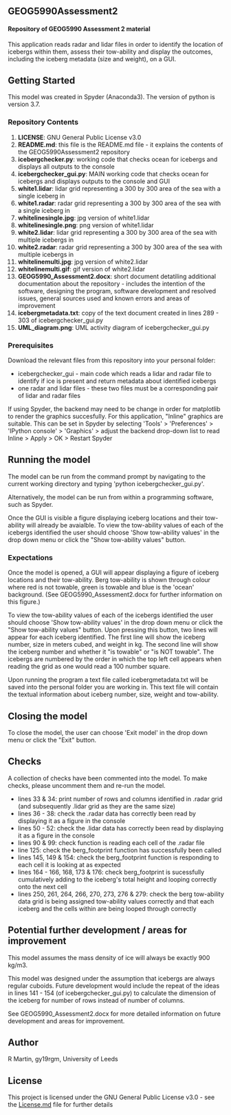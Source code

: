 ## GEOG5990Assessment2
#### Repository of GEOG5990 Assessment 2 material

This application reads radar and lidar files in order to identify the location of icebergs within them, assess their tow-ability and display the outcomes, including the iceberg metadata (size and weight), on a GUI.

## Getting Started
This model was created in Spyder (Anaconda3). The version of python is version 3.7.

### Repository Contents
1. **LICENSE**: GNU General Public License v3.0
2. **README.md**: this file is the README.md file - it explains the contents of the GEOG5990Assessment2 repository
3. **icebergchecker.py**: working code that checks ocean for icebergs and displays all outputs to the console
4. **icebergchecker_gui.py**: MAIN working code that checks ocean for icebergs and displays outputs to the console and GUI
5. **white1.lidar**: lidar grid representing a 300 by 300 area of the sea with a single iceberg in
6. **white1.radar**: radar grid representing a 300 by 300 area of the sea with a single iceberg in
7. **whitelinesingle.jpg**: jpg version of white1.lidar
8. **whitelinesingle.png**: png version of white1.lidar
9. **white2.lidar**: lidar grid representing a 300 by 300 area of the sea with multiple icebergs in
10. **white2.radar**: radar grid representing a 300 by 300 area of the sea with multiple icebergs in
11. **whitelinemulti.jpg**: jpg version of white2.lidar
12. **whitelinemulti.gif**: gif version of white2.lidar
13. **GEOG5990_Assessment2.docx**: short document detatiling additional documentation about the repository - includes the intention of the software, designing the program, software development and resolved issues, general sources used and known errors and areas of improvement
14. **icebergmetadata.txt**: copy of the text document created in lines 289 - 303 of icebergchecker_gui.py
15. **UML_diagram.png**: UML activity diagram of icebergchecker_gui.py

### Prerequisites
Download the relevant files from this repository into your personal folder:
* icebergchecker_gui - main code which reads a lidar and radar file to identify if ice is present and return metadata about identified icebergs
* one radar and lidar files - these two files must be a corresponding pair of lidar and radar files

If using Spyder, the backend may need to be change in order for matplotlib to render the graphics succesfully. For this application, "Inline" graphics are suitable. This can be set in Spyder by selecting 'Tools' > 'Preferences' > 'IPython console' > 'Graphics' > adjust the backend drop-down list to read Inline > Apply > OK > Restart Spyder

## Running the model
The model can be run from the command prompt by navigating to the current working directory and typing 'python icebergchecker_gui.py'.

Alternatively, the model can be run from within a programming software, such as Spyder.

Once the GUI is visible a figure displaying iceberg locations and their tow-ability will already be avaialble. To view the tow-ability values of each of the icebergs identified the user should choose 'Show tow-ability values' in the drop down menu or click the "Show tow-ability values" button.

### Expectations
Once the model is opened, a GUI will appear displaying a figure of iceberg locations and their tow-ability. Berg tow-ability is shown through colour where red is not towable, green is towable and blue is the 'ocean' background. (See GEOG5990_Assessment2.docx for further information on this figure.)

To view the tow-ability values of each of the icebergs identified the user should choose 'Show tow-ability values' in the drop down menu or click the "Show tow-ability values" button. Upon pressing this button, two lines will appear for each iceberg identified. The first line will show the iceberg number, size in meters cubed, and weight in kg. The second line will show the iceberg number and whether it "is towable" or "is NOT towable". The icebergs are numbered by the order in which the top left cell appears when reading the grid as one would read a 100 number square.

Upon running the program a text file called icebergmetadata.txt will be saved into the personal folder you are working in. This text file will contain the textual information about iceberg number, size, weight and tow-ability.

## Closing the model
To close the model, the user can choose 'Exit model' in the drop down menu or click the "Exit" button.

## Checks
A collection of checks have been commented into the model. To make checks, please uncomment them and re-run the model.

* lines 33 & 34: print number of rows and columns identified in .radar grid (and subsequently .lidar grid as they are the same size)
* lines 36 - 38: check the .radar data has correctly been read by displaying it as a figure in the console
* lines 50 - 52: check the .lidar data has correctly been read by displaying it as a figure in the console
* lines 90 & 99: check function is reading each cell of the .radar file
* line 125: check the berg_footprint function has successfully been called
* lines 145, 149 & 154: check the berg_footprint function is responding to each cell it is looking at as expected
* lines 164 - 166, 168, 173 & 176: check berg_footprint is sucessfully cumulatively adding to the iceberg's total height and looping correctly onto the next cell
* lines 250, 261, 264, 266, 270, 273, 276 & 279: check the berg tow-ability data grid is being assigned tow-ability values correctly and that each iceberg and the cells within are being looped through correctly

## Potential further development / areas for improvement
This model assumes the mass density of ice will always be exactly 900 kg/m3.

This model was designed under the assumption that icebergs are always regular cuboids. Future development would include the repeat of the ideas in lines 141 - 154 (of icebergchecker_gui.py) to calculate the dimension of the iceberg for number of rows instead of number of columns.

See GEOG5990_Assessment2.docx for more detailed information on future development and areas for improvement.

## Author
R Martin, gy19rgm, University of Leeds

## License
This project is licensed under the GNU General Public License v3.0 - see the [License.md](https://github.com/gy19rgm/GEOG5990Assessment2/blob/master/LICENSE) file for further details